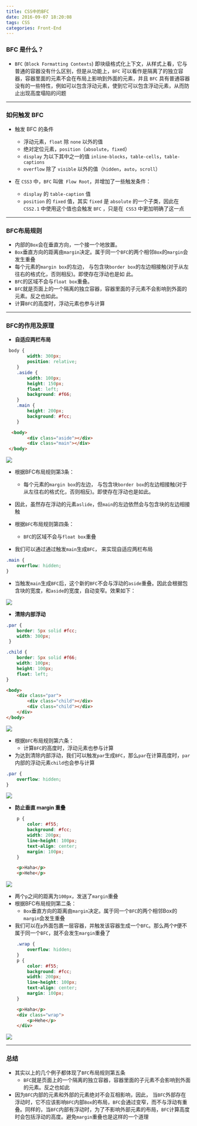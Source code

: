 ```yaml
---
title: CSS中的BFC
date: 2016-09-07 18:20:08
tags: CSS
categories: Front-End
---
```


### BFC 是什么？

- `BFC` (`Block Formatting Contexts`) 即块级格式化上下文，从样式上看，它与普通的容器没有什么区别，但是从功能上，`BFC` 可以看作是隔离了的独立容器，容器里面的元素不会在布局上影响到外面的元素，并且 `BFC` 具有普通容器没有的一些特性，例如可以包含浮动元素，使到它可以包含浮动元素，从而防止出现高度塌陷的问题
<!--more-->
---

### 如何触发 BFC

- 触发 BFC 的条件
    - 浮动元素，`float` 除 `none` 以外的值
    - 绝对定位元素，`position`（`absolute`，`fixed`）
    - `display` 为以下其中之一的值 `inline-blocks`，`table-cells`，`table-captions`
    - `overflow` 除了 `visible` 以外的值（`hidden`，`auto`，`scroll`）
 
 - 在 `CSS3` 中，`BFC` 叫做` Flow Root`，并增加了一些触发条件：
    - `display` 的 `table-caption` 值
    - `position` 的 `fixed` 值，其实 `fixed` 是 `absolute` 的一个子类，因此在 `CSS2.1` 中使用这个值也会触发 `BFC` ，只是在` CSS3` 中更加明确了这一点

---

### BFC布局规则

- 内部的`Box`会在垂直方向，一个接一个地放置。
- `Box`垂直方向的距离由`margin`决定。属于同一个`BFC`的两个相邻`Box`的`margin`会发生重叠
- 每个元素的`margin box`的左边， 与包含块`border box`的左边相接触(对于从左往右的格式化，否则相反)。即使存在浮动也是如 此。
- `BFC`的区域不会与`float box`重叠。
- `BFC`就是页面上的一个隔离的独立容器，容器里面的子元素不会影响到外面的元素。反之也如此。
- 计算`BFC`的高度时，浮动元素也参与计算

---

### BFC的作用及原理

- **自适应两栏布局**

```css
 body {
        width: 300px;
        position: relative;
    }
    .aside {
        width: 100px;
        height: 150px;
        float: left;
        background: #f66;
    }
    .main {
        height: 200px;
        background: #fcc;
    }
```
```html
  <body>
        <div class="aside"></div>
        <div class="main"></div>
 </body>
```
![](http://p1.qhimg.com/d/inn/4055c62a/4dca44a927d4c1ffc30e3ae5f53a0b79.png)

- 根据BFC布局规则第3条：
    - 每个元素的`margin box`的左边， 与包含块`border box`的左边相接触(对于从左往右的格式化，否则相反)。即使存在浮动也是如此。
- 因此，虽然存在浮动的元素`aslide`，但`main`的左边依然会与包含块的左边相接触
- 根据`BFC`布局规则第四条：
  - `BFC`的区域不会与`float box`重叠

- 我们可以通过通过触发`main`生成`BFC`， 来实现自适应两栏布局

```css
.main {
    overflow: hidden;
}
```
- 当触发`main`生成`BFC`后，这个新的`BFC`不会与浮动的`aside`重叠。因此会根据包含块的宽度，和`aside`的宽度，自动变窄。效果如下：

![](http://p6.qhimg.com/t01077886a9706cb26b.png)

- **清除内部浮动**

```css
.par {
    border: 5px solid #fcc;
    width: 300px;
 }

.child {
    border: 5px solid #f66;
    width: 100px;
    height: 100px;
    float: left;
}
```
```html
<body>
    <div class="par">
        <div class="child"></div>
        <div class="child"></div>
    </div>
</body>
```

![](http://p1.qhimg.com/t016035b58195e7909a.png)

- 根据`BFC`布局规则第六条：
  - 计算`BFC`的高度时，浮动元素也参与计算
- 为达到清除内部浮动，我们可以触发`par`生成`BFC`，那么`par`在计算高度时，`par`内部的浮动元素`child`也会参与计算

```css
.par {
    overflow: hidden;
}
```
![](http://p2.qhimg.com/t016bbbe5236ef1ffd5.png)

- **防止垂直 margin 重叠**

```css
    p {
        color: #f55;
        background: #fcc;
        width: 200px;
        line-height: 100px;
        text-align: center;
        margin: 100px;
    }
```

```html
    <p>Haha</p>
    <p>Hehe</p>
 ```
 
 ![](http://p5.qhimg.com/t01b47b8b7d153c07cc.png)
 
 - 两个`p`之间的距离为`100px`，发送了`margin`重叠
 - 根据BFC布局规则第二条：
     - `Box`垂直方向的距离由`margin`决定。属于同一个`BFC`的两个相邻Box的`margin`会发生重叠
 - 我们可以在`p`外面包裹一层容器，并触发该容器生成一个`BFC`。那么两个`P`便不属于同一个`BFC`，就不会发生`margin`重叠了

```css
    .wrap {
        overflow: hidden;
    }
    p {
        color: #f55;
        background: #fcc;
        width: 200px;
        line-height: 100px;
        text-align: center;
        margin: 100px;
    }
```
```html
    <p>Haha</p>
    <div class="wrap">
        <p>Hehe</p>
    </div>
```

![](http://p3.qhimg.com/t0118d1d2badbb00521.png)

---

### 总结

- 其实以上的几个例子都体现了`BFC`布局规则第五条
   - `BFC`就是页面上的一个隔离的独立容器，容器里面的子元素不会影响到外面的元素。反之也如此
- 因为`BFC`内部的元素和外部的元素绝对不会互相影响，因此， 当`BFC`外部存在浮动时，它不应该影响`BFC`内部`Box`的布局，`BFC`会通过变窄，而不与浮动有重叠。同样的，当`BFC`内部有浮动时，为了不影响外部元素的布局，`BFC`计算高度时会包括浮动的高度。避免`margin`重叠也是这样的一个道理

